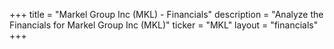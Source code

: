 +++
title = "Markel Group Inc (MKL) - Financials"
description = "Analyze the Financials for Markel Group Inc (MKL)"
ticker = "MKL"
layout = "financials"
+++

